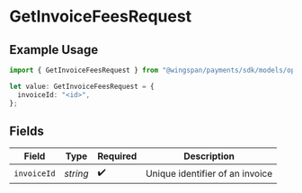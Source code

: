# GetInvoiceFeesRequest

## Example Usage

```typescript
import { GetInvoiceFeesRequest } from "@wingspan/payments/sdk/models/operations";

let value: GetInvoiceFeesRequest = {
  invoiceId: "<id>",
};
```

## Fields

| Field                           | Type                            | Required                        | Description                     |
| ------------------------------- | ------------------------------- | ------------------------------- | ------------------------------- |
| `invoiceId`                     | *string*                        | :heavy_check_mark:              | Unique identifier of an invoice |